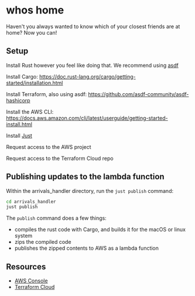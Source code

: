 # whos home

Haven't you always wanted to know which of your closest friends are at home? Now you can!

## Setup

Install Rust however you feel like doing that. We recommend using [asdf](https://github.com/asdf-vm/asdf)

Install Cargo: https://doc.rust-lang.org/cargo/getting-started/installation.html

Install Terraform, also using asdf: https://github.com/asdf-community/asdf-hashicorp

Install the AWS CLI: https://docs.aws.amazon.com/cli/latest/userguide/getting-started-install.html

Install [Just](https://github.com/casey/just#installation)

Request access to the AWS project

Request access to the Terraform Cloud repo

## Publishing updates to the lambda function

Within the arrivals_handler directory, run the `just publish` command:

```bash
cd arrivals_handler
just publish
```

The `publish` command does a few things:

- compiles the rust code with Cargo, and builds it for the macOS or linux system
- zips the compiled code
- publishes the zipped contents to AWS as a lambda function

## Resources

- [AWS Console](https://us-east-2.console.aws.amazon.com/console/home?region=us-east-2)
- [Terraform Cloud](https://app.terraform.io/app/whos-home/workspaces/whos-home)
